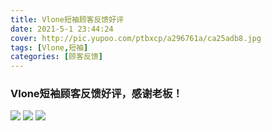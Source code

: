 ```yaml
---
title: Vlone短袖顾客反馈好评
date: 2021-5-1 23:44:24
cover: http://pic.yupoo.com/ptbxcp/a296761a/ca25adb8.jpg
tags: [Vlone,短袖]
categories: [顾客反馈]
---
```


###  Vlone短袖顾客反馈好评，感谢老板！
![](http://pic.yupoo.com/ptbxcp/03121407/8ca214fa.jpg)
![](http://pic.yupoo.com/ptbxcp/a296761a/ca25adb8.jpg)
![](http://pic.yupoo.com/ptbxcp/a83f7dd7/0a8b2676.jpg)
